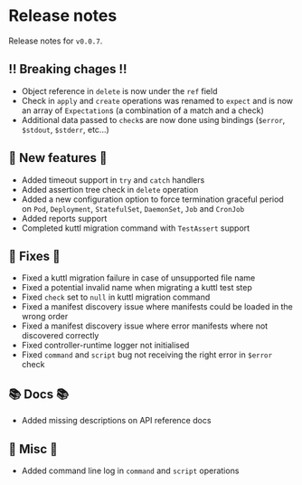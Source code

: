 # Release notes

Release notes for `v0.0.7`.

## :bangbang: Breaking chages :bangbang:

- Object reference in `delete` is now under the `ref` field
- Check in `apply` and `create` operations was renamed to `expect` and is now an array of `Expectation`s (a combination of a match and a check)
- Additional data passed to `check`s are now done using bindings (`$error`, `$stdout`, `$stderr`, etc...)

## :dizzy: New features :dizzy:

- Added timeout support in `try` and `catch` handlers
- Added assertion tree check in `delete` operation
- Added a new configuration option to force termination graceful period on `Pod`, `Deployment`, `StatefulSet`, `DaemonSet`, `Job` and `CronJob`
- Added reports support
- Completed kuttl migration command with `TestAssert` support

## :wrench: Fixes :wrench:

- Fixed a kuttl migration failure in case of unsupported file name
- Fixed a potential invalid name when migrating a kuttl test step
- Fixed `check` set to `null` in kuttl migration command
- Fixed a manifest discovery issue where manifests could be loaded in the wrong order
- Fixed a manifest discovery issue where error manifests where not discovered correctly
- Fixed controller-runtime logger not initialised
- Fixed `command` and `script` bug not receiving the right error in `$error` check

## :books: Docs :books:

- Added missing descriptions on API reference docs

## :guitar: Misc :guitar:

- Added command line log in `command` and `script` operations
